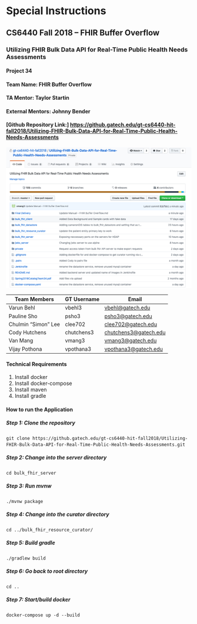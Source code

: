 # Special Instructions
## CS6440 Fall 2018 – FHIR Buffer Overflow
### Utilizing FHIR Bulk Data API for Real-Time Public Health Needs Assessments

#### Project 34
#### Team Name: FHIR Buffer Overflow
#### TA Mentor: Taylor Startin
#### External Mentors: Johnny Bender
#### [Github Repository Link:] https://github.gatech.edu/gt-cs6440-hit-fall2018/Utilizing-FHIR-Bulk-Data-API-for-Real-Time-Public-Health-Needs-Assessments

![Image](./imgs/github.png)



|Team Members | GT Username | Email |
| ------------| ----------- | ----- |
| Varun Behl  | vbehl3      | vbehl@gatech.edu|
| Pauline Sho | psho3       | psho3@gatech.edu |
| Chulmin “Simon” Lee | clee702 | clee702@gatech.edu |
| Cody Hutchens | chutchens3 | chutchens3@gatech.edu |
| Van Mang | vmang3 | vmang3@gatech.edu |
| Vijay Pothona | vpothana3 | vpothana3@gatech.edu |

#### Technical Requirements
1. Install docker
2. Install docker-compose
3. Install maven
4. Install gradle

#### How to run the Application
##### Step 1: Clone the repository 
`git clone https://github.gatech.edu/gt-cs6440-hit-fall2018/Utilizing-FHIR-Bulk-Data-API-for-Real-Time-Public-Health-Needs-Assessments.git`
##### Step 2: Change into the server directory
`cd bulk_fhir_server`
##### Step 3: Run mvnw
`./mvnw package`
##### Step 4: Change into the curator directory
`cd ../bulk_fhir_resource_curator/`
##### Step 5: Build gradle
`./gradlew build`
##### Step 6: Go back to root directory
`cd ..`
##### Step 7: Start/build docker
`docker-compose up -d --build`
 
